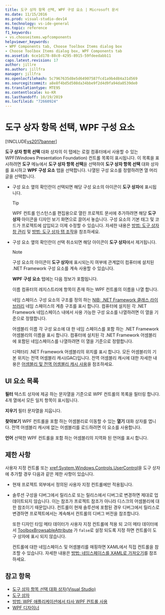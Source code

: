 ```yaml
---
title: 도구 상자 항목 선택, WPF 구성 요소 | Microsoft 문서
ms.date: 11/15/2016
ms.prod: visual-studio-dev14
ms.technology: vs-ide-general
ms.topic: reference
f1_keywords:
- vs.chooseitems.wpfcomponents
helpviewer_keywords:
- WPF Components tab, Choose Toolbox Items dialog box
- Choose Toolbox Items dialog box, WPF Components tab
ms.assetid: 6ce1d178-88c0-4295-8915-59fdeedabb11
caps.latest.revision: 17
author: jillre
ms.author: jillfra
manager: jillfra
ms.openlocfilehash: 5c7967635d8e5d64907587fcd1a9b4d84a31d569
ms.sourcegitcommit: a8e8f4bd5d508da34bbe9f2d4d9fa94da0539de0
ms.translationtype: MTE95
ms.contentlocale: ko-KR
ms.lasthandoff: 10/19/2019
ms.locfileid: "72660924"
---
```

# <a name="choose-toolbox-items-wpf-components"></a>도구 상자 항목 선택, WPF 구성 요소
[!INCLUDE[vs2017banner](../../includes/vs2017banner.md)]

**도구 상자 항목 선택** 대화 상자의 이 탭에는 로컬 컴퓨터에서 사용할 수 있는 WPF(Windows Presentation Foundation) 컨트롤 목록이 표시됩니다. 이 목록을 표시하려면 **도구** 메뉴에서 **도구 상자 항목 선택**을 선택하여 **도구 상자 항목 선택** 대화 상자를 표시하고 **WPF 구성 요소** 탭을 선택합니다. 나열된 구성 요소를 정렬하려면 열 머리글을 선택합니다.

- 구성 요소 옆의 확인란이 선택되면 해당 구성 요소의 아이콘이 **도구 상자**에 표시됩니다.

  > [!TIP]
  > WPF 컨트롤 인스턴스를 편집용으로 열린 프로젝트 문서에 추가하려면 해당 **도구 상자** 아이콘을 디자인 보기 화면으로 끌어서 놓습니다. 구성 요소의 기본 태그 및 코드가 프로젝트에 삽입되고 이제 수정할 수 있습니다. 자세한 내용은 [방법: 도구 상자 창 관리](https://msdn.microsoft.com/a022c3fe-298c-4a59-a48f-b050da90ebc2) 및 [방법: 도구 상자 탭 조작](https://msdn.microsoft.com/21285050-cadd-455a-b1f5-a2289a89c4db)을 참조하세요.

- 구성 요소 옆의 확인란이 선택 취소되면 해당 아이콘이 **도구 상자**에서 제거됩니다.

  > [!NOTE]
  > 구성 요소의 아이콘이 **도구 상자**에 표시되는지 여부에 관계없이 컴퓨터에 설치된 .NET Framework 구성 요소를 계속 사용할 수 있습니다.

  **WPF 구성 요소** 탭에는 다음 정보가 포함됩니다.

  이름 컴퓨터의 레지스트리에 항목이 존재 하는 WPF 컨트롤의 이름을 나열 합니다.

  네임 스페이스 구성 요소의 구조를 정의 하는 [NIB: .NET Framework 클래스 라이브러리](https://msdn.microsoft.com/6c4f3a62-6a0f-41f2-9d52-ee0b13686f29) 네임 스페이스의 계층 구조를 표시 합니다. 컴퓨터에 설치된 각 .NET Framework 네임스페이스 내에서 사용 가능한 구성 요소를 나열하려면 이 열을 기준으로 정렬합니다.

  어셈블리 이름 각 구성 요소에 대 한 네임 스페이스를 포함 하는 .NET Framework 어셈블리의 이름을 표시 합니다. 컴퓨터에 설치된 각 .NET Framework 어셈블리에 포함된 네임스페이스를 나열하려면 이 열을 기준으로 정렬합니다.

  디렉터리 .NET Framework 어셈블리의 위치를 표시 합니다. 모든 어셈블리의 기본 위치는 전역 어셈블리 캐시(GAC)입니다. 전역 어셈블리 캐시에 대한 자세한 내용은 [어셈블리 및 전역 어셈블리 캐시 사용](https://msdn.microsoft.com/library/8a18e5c2-d41d-49ef-abcb-7c27e2469433)을 참조하세요.

## <a name="uielement-list"></a>UI 요소 목록
 **필터** 텍스트 상자에 제공 하는 문자열을 기준으로 WPF 컨트롤의 목록을 필터링 합니다. 4개 열에서 모든 일치 항목이 표시됩니다.

 **지우기** 필터 문자열을 지웁니다.

 **찾아보기** WPF 컨트롤을 포함 하는 어셈블리로 이동할 수 있는 **열기** 대화 상자를 엽니다. 전역 어셈블리 캐시에 없는 어셈블리를 로드하려면 이 요소를 사용합니다.

 **언어** 선택한 WPF 컨트롤을 포함 하는 어셈블리의 지역화 된 언어를 표시 합니다.

## <a name="limitations"></a>제한 사항
 사용자 지정 컨트롤 또는 <xref:System.Windows.Controls.UserControl>을 도구 상자에 추가할 경우 다음과 같은 제한 사항이 있습니다.

- 현재 프로젝트 외부에서 정의된 사용자 지정 컨트롤에만 적용됩니다.

- 솔루션 구성을 디버그에서 릴리스로 또는 릴리스에서 디버그로 변경하면 제대로 업데이트되지 않습니다. 이는 참조가 프로젝트 참조가 아니라 디스크의 어셈블리에 대한 참조이기 때문입니다. 컨트롤이 현재 솔루션에 포함된 경우 디버그에서 릴리스로 변경하면 프로젝트에서는 계속해서 컨트롤의 디버그 버전을 참조합니다.

  또한 디자인 타임 메타 데이터가 사용자 지정 컨트롤에 적용 되 고이 메타 데이터에서 [ToolboxBrowsableAttribute](/previous-versions/visualstudio/visual-studio-2010/bb547991(v=vs.100)) 가 `false`로 설정 되도록 지정 하면 컨트롤이 도구 상자에 표시 되지 않습니다.

  컨트롤에 대한 네임스페이스 및 어셈블리를 매핑하면 XAML에서 직접 컨트롤을 참조할 수 있습니다. 자세한 내용은 [방법: 네임스페이스를 XAML로 가져오기](https://msdn.microsoft.com/6cda7c7a-369c-47dd-9c2d-13a35dcf737c)를 참조하세요.

## <a name="see-also"></a>참고 항목

- [도구 상자 항목 선택 대화 상자(Visual Studio)](https://msdn.microsoft.com/bd07835f-18a8-433e-bccc-7141f65263bb)
- [도구 상자](../../ide/reference/toolbox.md)
- [방법: WPF 애플리케이션에서 타사 WPF 컨트롤 사용](https://msdn.microsoft.com/f4c0b601-3818-4f9f-85e5-77905f3b427f)
- [WPF 디자이너](https://msdn.microsoft.com/c6c65214-8411-4e16-b254-163ed4099c26)